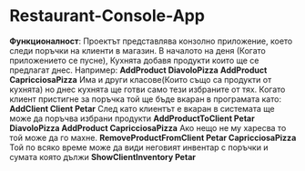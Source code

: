 # Restaurant-Console-App

**Функционалност**: Проектът представлява конзолно приложение, което следи поръчки на клиенти в магазин. 
В началото на деня (Когато приложението се пусне), Кухнята добавя продукти които ще се предлагат днес.
Например: 
**AddProduct DiavoloPizza**
**AddProduct CapricciosaPizza**
Има и други класове(Които също са продукти от кухнята) но днес кухнята ще готви само тези избраните от тях.
Когато клиент пристигне за поръчка той ще бъде вкаран в програмата като: 
**AddClient Client Petar**
След като клиентът е вкаран в системата ще може да поръчва избрани продукти
**AddProductToClient Petar DiavoloPizza 
AddProduct CapricciosaPizza**
Ако нещо не му харесва то той може да го махне.
**RemoveProductFromClient Petar CapricciosaPizza**
Той по всяко време може да види неговият инвентар с поръчки и сумата която дължи
**ShowClientInventory Petar**